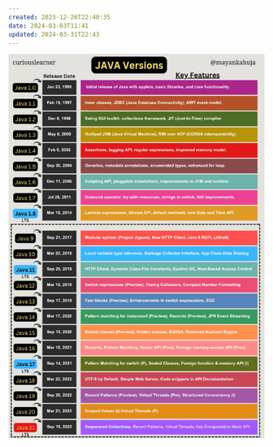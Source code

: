 ```yaml
---
created: 2023-12-26T22:40:35
date: 2024-03-03T11:41
updated: 2024-03-31T22:43
---
```

![Pasted image 20231226224040](real-resource-image/Pasted%20image%2020231226224040.png)